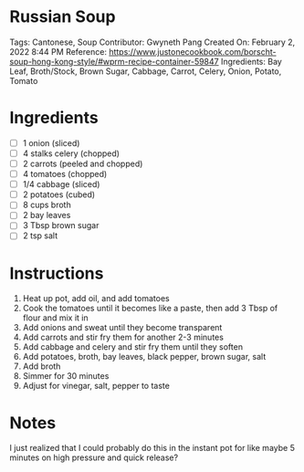 # Russian Soup

Tags: Cantonese, Soup
Contributor: Gwyneth Pang
Created On: February 2, 2022 8:44 PM
Reference: https://www.justonecookbook.com/borscht-soup-hong-kong-style/#wprm-recipe-container-59847
Ingredients: Bay Leaf, Broth/Stock, Brown Sugar, Cabbage, Carrot, Celery, Onion, Potato, Tomato

# Ingredients

- [ ]  1 onion (sliced)
- [ ]  4 stalks celery (chopped)
- [ ]  2 carrots (peeled and chopped)
- [ ]  4 tomatoes (chopped)
- [ ]  1/4 cabbage (sliced)
- [ ]  2 potatoes (cubed)
- [ ]  8 cups broth
- [ ]  2 bay leaves
- [ ]  3 Tbsp brown sugar
- [ ]  2 tsp salt

# Instructions

1. Heat up pot, add oil, and add tomatoes
2. Cook the tomatoes until it becomes like a paste, then add 3 Tbsp of flour and mix it in
3. Add onions and sweat until they become transparent
4. Add carrots and stir fry them for another 2-3 minutes
5. Add cabbage and celery and stir fry them until they soften
6. Add potatoes, broth, bay leaves, black pepper, brown sugar, salt
7. Add broth
8. Simmer for 30 minutes
9. Adjust for vinegar, salt, pepper to taste

# Notes

I just realized that I could probably do this in the instant pot for like maybe 5 minutes on high pressure and quick release?